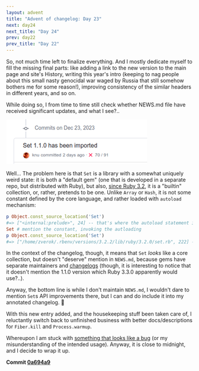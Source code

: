 ```yaml
---
layout: advent
title: "Advent of changelog: Day 23"
next: day24
next_title: "Day 24"
prev: day22
prev_title: "Day 22"
---
```


So, not much time left to finalize everything. And I mostly dedicate myself to fill the missing final parts: like adding a link to the new version to the main page and site's History, writing this year's intro (keeping to nag people about this small nasty genocidal war waged by Russia that still somehow bothers me for some reason!), improving consistency of the similar headers in different years, and so on.

While doing so, I from time to time still check whether NEWS.md file have received significant updates, and what I see?..

![](/img/advent2023/image22.png)

Well... The problem here is that `Set` is a library with a somewhat uniquely weird state: it is both a "default gem" (one that is developed in a separate repo, but distributed with Ruby), but also, [since Ruby 3.2](https://rubyreferences.github.io/rubychanges/3.2.html#set-became-a-built-in-class), it is a "builtin" collection, or, rather, pretends to be one. Unlike `Array` or `Hash`, it is not some constant defined by the core language, and rather loaded with `autoload` mechanism:

```ruby
p Object.const_source_location('Set')
#=> ["<internal:prelude>", 24] -- that's where the autoload statement is defined
Set # mention the constant, invoking the autloading
p Object.const_source_location('Set')
#=> ["/home/zverok/.rbenv/versions/3.2.2/lib/ruby/3.2.0/set.rb", 222] -- the real location
```

In the context of the changelog, though, it means that `Set` _looks_ like a core collection, but doesn't "deserve" mention in `NEWS.md`, because gems have separate maintainers and [changelogs](https://github.com/ruby/set/blob/master/CHANGELOG.md) (though, it is interesting to notice that it doesn't mention the 1.1.0 version which Ruby 3.3.0 apparently would use?..).

Anyway, the bottom line is while I don't maintain `NEWS.md`, I wouldn't dare to mention `Set`s API improvements there, but I can and do include it into my annotated changelog. 🤷

With this new entry added, and the housekeeping stuff been taken care of, I reluctantly switch back to unfinished business with better docs/descriptions for `Fiber.kill` and `Process.warmup`.

Whereupon I am stuck with [something that looks like a bug](https://bugs.ruby-lang.org/issues/20082) (or my misunderstanding of the intended usage). Anyway, it is close to midnight, and I decide to wrap it up.

**Commit [0a694a9](https://github.com/rubyreferences/rubychanges/commit/0a694a9)**
